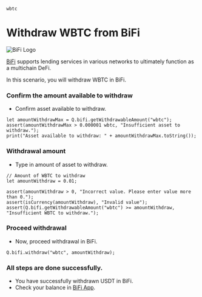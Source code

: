 ```meta-Currency
wbtc
```

# Withdraw WBTC from BiFi

![BiFi Logo](https://s3.ap-northeast-2.amazonaws.com/thebifrost.io/home/bifi/bifi_logo.svg)

[BiFi](https://bifi.finance/) supports lending services in various networks to ultimately function as a multichain DeFi.

In this scenario, you will withdraw WBTC in BiFi.

### Confirm the amount available to withdraw

- Confirm asset available to withdraw.

```output-Dynamic
let amountWithdrawMax = Q.bifi.getWithdrawableAmount("wbtc");
assert(amountWithdrawMax > 0.000001 wbtc, "Insufficient asset to withdraw.");
print("Asset available to withdraw: " + amountWithdrawMax.toString());
```

### Withdrawal amount

- Type in amount of asset to withdraw.

```input WBTC
// Amount of WBTC to withdraw
let amountWithdraw = 0.01;
```

```input-Verify
assert(amountWithdraw > 0, "Incorrect value. Please enter value more than 0.");
assert(isCurrency(amountWithdraw), "Invalid value");
assert(Q.bifi.getWithdrawableAmount("wbtc") >= amountWithdraw, "Insufficient WBTC to withdraw.");
```

### Proceed withdrawal

- Now, proceed withdrawal in BiFi.

```taster
Q.bifi.withdraw("wbtc", amountWithdraw);
```

### All steps are done successfully.

- You have successfully withdrawn USDT in BiFi.
- Check your balance in [BiFi App](https://app.bifi.finance/).

